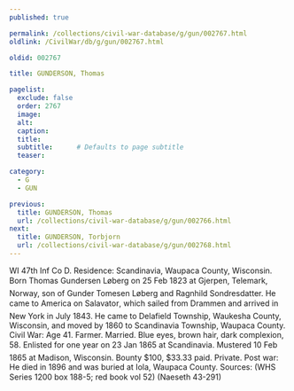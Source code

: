 ```yaml
---
published: true

permalink: /collections/civil-war-database/g/gun/002767.html
oldlink: /CivilWar/db/g/gun/002767.html

oldid: 002767

title: GUNDERSON, Thomas

pagelist:
  exclude: false
  order: 2767
  image: 
  alt:
  caption:
  title:
  subtitle:      # Defaults to page subtitle
  teaser:

category: 
  - G 
  - GUN

previous:
  title: GUNDERSON, Thomas
  url: /collections/civil-war-database/g/gun/002766.html  
next:
  title: GUNDERSON, Torbjorn
  url: /collections/civil-war-database/g/gun/002768.html   
---
```

WI 47th Inf Co D. Residence: Scandinavia, Waupaca County, Wisconsin. Born &#147;Thomas Gundersen L&oslash;berg on 25 Feb 1823 at Gjerpen, Telemark, Norway, son of Gunder Tomesen L&oslash;berg and Ragnhild Sondresdatter. He came to America on &#147;Salavator&#148;, which sailed from Drammen and arrived in New York in July 1843. He came to Delafield Township, Waukesha County, Wisconsin, and moved by 1860 to Scandinavia Township, Waupaca County. Civil War: Age 41. Farmer. Married. Blue eyes, brown hair, dark complexion, 5&#146;8&#148;. Enlisted for one year on 23 Jan 1865 at Scandinavia. Mustered 10 Feb 1865 at Madison, Wisconsin. Bounty $100, $33.33 paid. Private. Post war: He died in 1896 and was buried at Iola, Waupaca County. Sources: (WHS Series 1200 box 188-5; red book vol 52) (Naeseth &#146;43-291)